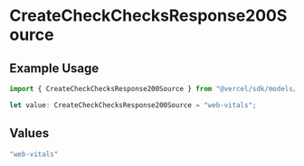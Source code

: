 # CreateCheckChecksResponse200Source

## Example Usage

```typescript
import { CreateCheckChecksResponse200Source } from "@vercel/sdk/models/createcheckop.js";

let value: CreateCheckChecksResponse200Source = "web-vitals";
```

## Values

```typescript
"web-vitals"
```